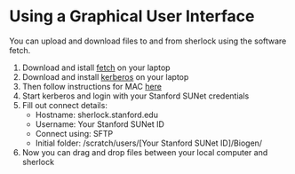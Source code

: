 # Using a Graphical User Interface

You can upload and download files to and from sherlock using the software fetch.

1. Download and istall [fetch](https://uit.stanford.edu/service/ess/mac/docs/fetch) on your laptop
2. Download and install [kerberos](https://uit.stanford.edu/software/kerberos) on your laptop
3. Then follow instructions for MAC [here](http://sherlock.stanford.edu/mediawiki/index.php/SetupKerberos)
3. Start kerberos and login with your Stanford SUNet credentials
4. Fill out connect details:
   * Hostname: sherlock.stanford.edu
   * Username: Your Stanford SUNet ID
   * Connect using: SFTP
   * Initial folder: /scratch/users/[Your Stanford SUNet ID]/Biogen/
5. Now you can drag and drop files between your local computer and sherlock
